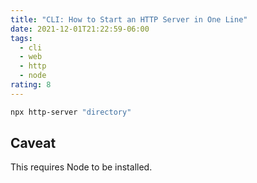 ```yaml
---
title: "CLI: How to Start an HTTP Server in One Line"
date: 2021-12-01T21:22:59-06:00
tags:
  - cli
  - web
  - http
  - node
rating: 8
---
```


```bash
npx http-server "directory"
```

## Caveat

This requires Node to be installed.
